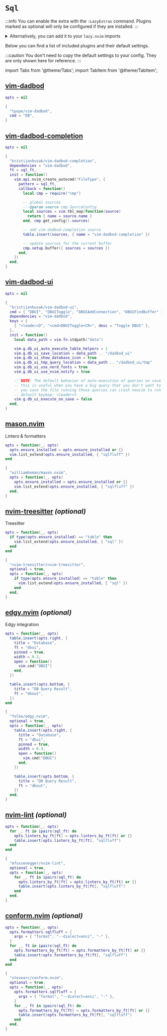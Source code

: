 # `Sql`

<!-- plugins:start -->

:::info
You can enable the extra with the `:LazyExtras` command.
Plugins marked as optional will only be configured if they are installed.
:::

<details>
<summary>Alternatively, you can add it to your <code>lazy.nvim</code> imports</summary>

```lua title="lua/config/lazy.lua" {4}
require("lazy").setup({
  spec = {
    { "LazyVim/LazyVim", import = "lazyvim.plugins" },
    { import = "lazyvim.plugins.extras.lang.sql" },
    { import = "plugins" },
  },
})
```

</details>

Below you can find a list of included plugins and their default settings.

:::caution
You don't need to copy the default settings to your config.
They are only shown here for reference.
:::

import Tabs from '@theme/Tabs';
import TabItem from '@theme/TabItem';

## [vim-dadbod](https://github.com/tpope/vim-dadbod)

<Tabs>

<TabItem value="opts" label="Options">

```lua
opts = nil
```

</TabItem>


<TabItem value="code" label="Full Spec">

```lua
{
  "tpope/vim-dadbod",
  cmd = "DB",
}
```

</TabItem>

</Tabs>

## [vim-dadbod-completion](https://github.com/kristijanhusak/vim-dadbod-completion)

<Tabs>

<TabItem value="opts" label="Options">

```lua
opts = nil
```

</TabItem>


<TabItem value="code" label="Full Spec">

```lua
{
  "kristijanhusak/vim-dadbod-completion",
  dependencies = "vim-dadbod",
  ft = sql_ft,
  init = function()
    vim.api.nvim_create_autocmd("FileType", {
      pattern = sql_ft,
      callback = function()
        local cmp = require("cmp")

        -- global sources
        ---@param source cmp.SourceConfig
        local sources = vim.tbl_map(function(source)
          return { name = source.name }
        end, cmp.get_config().sources)

        -- add vim-dadbod-completion source
        table.insert(sources, { name = "vim-dadbod-completion" })

        -- update sources for the current buffer
        cmp.setup.buffer({ sources = sources })
      end,
    })
  end,
}
```

</TabItem>

</Tabs>

## [vim-dadbod-ui](https://github.com/kristijanhusak/vim-dadbod-ui)

<Tabs>

<TabItem value="opts" label="Options">

```lua
opts = nil
```

</TabItem>


<TabItem value="code" label="Full Spec">

```lua
{
  "kristijanhusak/vim-dadbod-ui",
  cmd = { "DBUI", "DBUIToggle", "DBUIAddConnection", "DBUIFindBuffer" },
  dependencies = "vim-dadbod",
  keys = {
    { "<leader>D", "<cmd>DBUIToggle<CR>", desc = "Toggle DBUI" },
  },
  init = function()
    local data_path = vim.fn.stdpath("data")

    vim.g.db_ui_auto_execute_table_helpers = 1
    vim.g.db_ui_save_location = data_path .. "/dadbod_ui"
    vim.g.db_ui_show_database_icon = true
    vim.g.db_ui_tmp_query_location = data_path .. "/dadbod_ui/tmp"
    vim.g.db_ui_use_nerd_fonts = true
    vim.g.db_ui_use_nvim_notify = true

    -- NOTE: The default behavior of auto-execution of queries on save is disabled
    -- this is useful when you have a big query that you don't want to run every time
    -- you save the file running those queries can crash neovim to run use the
    -- default keymap: <leader>S
    vim.g.db_ui_execute_on_save = false
  end,
}
```

</TabItem>

</Tabs>

## [mason.nvim](https://github.com/williamboman/mason.nvim)

 Linters & formatters


<Tabs>

<TabItem value="opts" label="Options">

```lua
opts = function(_, opts)
  opts.ensure_installed = opts.ensure_installed or {}
  vim.list_extend(opts.ensure_installed, { "sqlfluff" })
end
```

</TabItem>


<TabItem value="code" label="Full Spec">

```lua
{
  "williamboman/mason.nvim",
  opts = function(_, opts)
    opts.ensure_installed = opts.ensure_installed or {}
    vim.list_extend(opts.ensure_installed, { "sqlfluff" })
  end,
}
```

</TabItem>

</Tabs>

## [nvim-treesitter](https://github.com/nvim-treesitter/nvim-treesitter) _(optional)_

 Treesitter


<Tabs>

<TabItem value="opts" label="Options">

```lua
opts = function(_, opts)
  if type(opts.ensure_installed) == "table" then
    vim.list_extend(opts.ensure_installed, { "sql" })
  end
end
```

</TabItem>


<TabItem value="code" label="Full Spec">

```lua
{
  "nvim-treesitter/nvim-treesitter",
  optional = true,
  opts = function(_, opts)
    if type(opts.ensure_installed) == "table" then
      vim.list_extend(opts.ensure_installed, { "sql" })
    end
  end,
}
```

</TabItem>

</Tabs>

## [edgy.nvim](https://github.com/folke/edgy.nvim) _(optional)_

 Edgy integration


<Tabs>

<TabItem value="opts" label="Options">

```lua
opts = function(_, opts)
  table.insert(opts.right, {
    title = "Database",
    ft = "dbui",
    pinned = true,
    width = 0.3,
    open = function()
      vim.cmd("DBUI")
    end,
  })

  table.insert(opts.bottom, {
    title = "DB Query Result",
    ft = "dbout",
  })
end
```

</TabItem>


<TabItem value="code" label="Full Spec">

```lua
{
  "folke/edgy.nvim",
  optional = true,
  opts = function(_, opts)
    table.insert(opts.right, {
      title = "Database",
      ft = "dbui",
      pinned = true,
      width = 0.3,
      open = function()
        vim.cmd("DBUI")
      end,
    })

    table.insert(opts.bottom, {
      title = "DB Query Result",
      ft = "dbout",
    })
  end,
}
```

</TabItem>

</Tabs>

## [nvim-lint](https://github.com/mfussenegger/nvim-lint) _(optional)_

<Tabs>

<TabItem value="opts" label="Options">

```lua
opts = function(_, opts)
  for _, ft in ipairs(sql_ft) do
    opts.linters_by_ft[ft] = opts.linters_by_ft[ft] or {}
    table.insert(opts.linters_by_ft[ft], "sqlfluff")
  end
end
```

</TabItem>


<TabItem value="code" label="Full Spec">

```lua
{
  "mfussenegger/nvim-lint",
  optional = true,
  opts = function(_, opts)
    for _, ft in ipairs(sql_ft) do
      opts.linters_by_ft[ft] = opts.linters_by_ft[ft] or {}
      table.insert(opts.linters_by_ft[ft], "sqlfluff")
    end
  end,
}
```

</TabItem>

</Tabs>

## [conform.nvim](https://github.com/stevearc/conform.nvim) _(optional)_

<Tabs>

<TabItem value="opts" label="Options">

```lua
opts = function(_, opts)
  opts.formatters.sqlfluff = {
    args = { "format", "--dialect=ansi", "-" },
  }
  for _, ft in ipairs(sql_ft) do
    opts.formatters_by_ft[ft] = opts.formatters_by_ft[ft] or {}
    table.insert(opts.formatters_by_ft[ft], "sqlfluff")
  end
end
```

</TabItem>


<TabItem value="code" label="Full Spec">

```lua
{
  "stevearc/conform.nvim",
  optional = true,
  opts = function(_, opts)
    opts.formatters.sqlfluff = {
      args = { "format", "--dialect=ansi", "-" },
    }
    for _, ft in ipairs(sql_ft) do
      opts.formatters_by_ft[ft] = opts.formatters_by_ft[ft] or {}
      table.insert(opts.formatters_by_ft[ft], "sqlfluff")
    end
  end,
}
```

</TabItem>

</Tabs>

<!-- plugins:end -->
